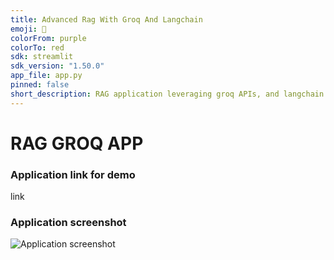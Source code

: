 ```yaml
---
title: Advanced Rag With Groq And Langchain
emoji: 🤖
colorFrom: purple
colorTo: red
sdk: streamlit 
sdk_version: "1.50.0"
app_file: app.py
pinned: false
short_description: RAG application leveraging groq APIs, and langchain orch
---
```


# RAG GROQ APP

### Application link for demo 
link

### Application screenshot
![Application screenshot](application_screen1.png)